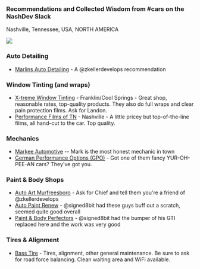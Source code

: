 ### Recommendations and Collected Wisdom from #cars on the NashDev Slack

Nashville, Tennessee, USA, NORTH AMERICA

[![](https://github-images.s3.amazonaws.com/skitch/Nashville%2C_TN_-_Google_Maps-20140324-173707.gif)](https://goo.gl/maps/c9Wc7)

### Auto Detailing
- [Marlins Auto Detailing](https://www.facebook.com/MarlinsAutoDetailing/) - A @zkellerdevelops recommendation

### Window Tinting (and wraps)
- [X-treme Window Tinting](http://www.x-tremewindowtint.com/) - Franklin/Cool Springs - Great shop, reasonable rates, top-quality products. They also do full wraps and clear pain protection films. Ask for Landon.
- [Performance Films of TN](https://www.performancefilmstn.com/) - Nashville - A little pricey but top-of-the-line films, all hand-cut to the car. Top quality.

### Mechanics
- [Markee Automotive](http://www.markeeauto.com/) -- Mark is the most honest mechanic in town
- [German Performance Options (GPO)](https://www.gpotuning.com/) - Got one of them fancy YUR-OH-PEE-AN cars? They've got you.

### Paint & Body Shops
- [Auto Art Murfreesboro](http://www.autoartbodyshop.com/locations/murfreesboro/) - Ask for Chief and tell them you're a friend of @zkellerdevelops
- [Auto Paint Renew](http://www.autocollisionnashville.com) - @signed8bit had these guys buff out a scratch, seemed quite good overall
- [Paint & Body Perfectors](http://www.paintandbodyperfectors.com) - @signed8bit had the bumper of his GTI replaced here and the work was very good

### Tires & Alignment
- [Bass Tire](https://www.basstire.com/) - Tires, alignment, other general maintenance.  Be sure to ask for road force balancing.  Clean waiting area and WiFi available.
